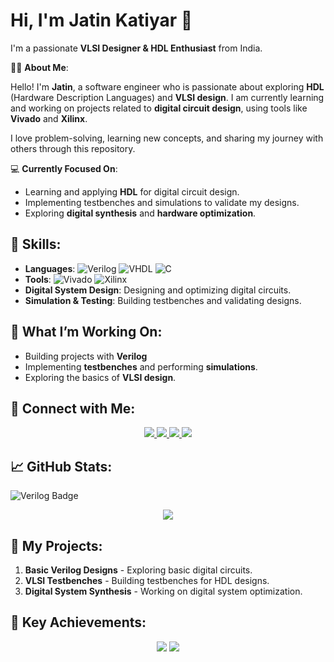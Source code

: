 # Hi, I'm Jatin Katiyar 👋

I'm a passionate **VLSI Designer & HDL Enthusiast** from India.

🙋‍♂️ **About Me**:

Hello! I'm **Jatin**, a software engineer who is passionate about exploring **HDL** (Hardware Description Languages) and **VLSI design**. I am currently learning and working on projects related to **digital circuit design**, using tools like **Vivado** and **Xilinx**. 

I love problem-solving, learning new concepts, and sharing my journey with others through this repository.

💻 **Currently Focused On**:
- Learning and applying **HDL** for digital circuit design.
- Implementing testbenches and simulations to validate my designs.
- Exploring **digital synthesis** and **hardware optimization**.

## 🚀 **Skills**:

- **Languages**: ![Verilog](https://img.shields.io/badge/Verilog-343F47?style=for-the-badge&logo=verilog&logoColor=white) ![VHDL](https://img.shields.io/badge/VHDL-0A1D2D?style=for-the-badge&logo=vhdl&logoColor=white) ![C](https://img.shields.io/badge/C-00599C?style=for-the-badge&logo=c&logoColor=white)
- **Tools**: ![Vivado](https://img.shields.io/badge/Vivado-000000?style=for-the-badge&logo=vivado&logoColor=white) ![Xilinx](https://img.shields.io/badge/Xilinx-FF6F00?style=for-the-badge&logo=xilinx&logoColor=white)
- **Digital System Design**: Designing and optimizing digital circuits.
- **Simulation & Testing**: Building testbenches and validating designs.

## 🌱 **What I’m Working On**:

- Building projects with **Verilog**
- Implementing **testbenches** and performing **simulations**.
- Exploring the basics of **VLSI design**.

## 🔗 **Connect with Me**:

<div align="center">
  <a href="https://www.linkedin.com/in/jatin-k-8427102bb?utm_source=share&utm_campaign=share_via&utm_content=profile&utm_medium=android_app">
    <img src="https://img.shields.io/badge/LinkedIn-%230077B5.svg?&style=for-the-badge&logo=linkedin&logoColor=white" />
  </a>
  <a href="https://cleverx.com/@JATIN-KATIYAR">
    <img src="https://img.shields.io/badge/CleverX-%2310a37f.svg?&style=for-the-badge&logo=cleverx&logoColor=white" />
  </a>
  <a href="https://www.scribd.com/user/572364691/Jatin-katiyar">
    <img src="https://img.shields.io/badge/Scribd-%23FF6F00.svg?&style=for-the-badge&logo=scribd&logoColor=white" />
  </a>
  <a href="mailto:katiyarjatin943@gmail.com">
    <img src="https://img.shields.io/badge/Email-%23D14836.svg?&style=for-the-badge&logo=gmail&logoColor=white" />
  </a>
</div>

## 📈 **GitHub Stats**:

![Verilog Badge](https://img.shields.io/badge/Language-Verilog-blue?style=for-the-badge&logo=verilog&logoColor=white)

<div align="center">
  <img src="https://github-readme-stats.vercel.app/api?username=VLSIJEXA&show_icons=true&theme=radical" />
</div>


## 🔭 **My Projects**:

1. **Basic Verilog Designs** - Exploring basic digital circuits.
2. **VLSI Testbenches** - Building testbenches for HDL designs.
3. **Digital System Synthesis** - Working on digital system optimization.

## 🎯 **Key Achievements**:

<div align="center">
  <img src="https://img.shields.io/badge/Repositories-11-green?style=flat&logo=github&logoColor=white" />
  <img src="https://img.shields.io/badge/Stars-11-yellow?style=flat&logo=github&logoColor=white" />
</div>
